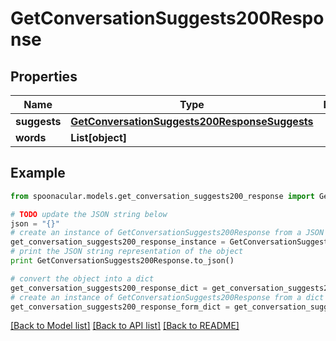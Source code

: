 # GetConversationSuggests200Response



## Properties

Name | Type | Description | Notes
------------ | ------------- | ------------- | -------------
**suggests** | [**GetConversationSuggests200ResponseSuggests**](GetConversationSuggests200ResponseSuggests.md) |  | 
**words** | **List[object]** |  | 

## Example

```python
from spoonacular.models.get_conversation_suggests200_response import GetConversationSuggests200Response

# TODO update the JSON string below
json = "{}"
# create an instance of GetConversationSuggests200Response from a JSON string
get_conversation_suggests200_response_instance = GetConversationSuggests200Response.from_json(json)
# print the JSON string representation of the object
print GetConversationSuggests200Response.to_json()

# convert the object into a dict
get_conversation_suggests200_response_dict = get_conversation_suggests200_response_instance.to_dict()
# create an instance of GetConversationSuggests200Response from a dict
get_conversation_suggests200_response_form_dict = get_conversation_suggests200_response.from_dict(get_conversation_suggests200_response_dict)
```
[[Back to Model list]](../README.md#documentation-for-models) [[Back to API list]](../README.md#documentation-for-api-endpoints) [[Back to README]](../README.md)


